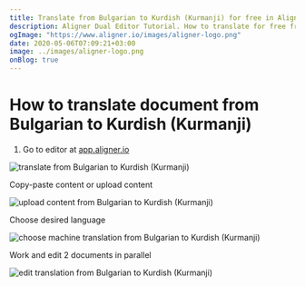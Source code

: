 ```yaml
---
title: Translate from Bulgarian to Kurdish (Kurmanji) for free in Aligner Editor
description: Aligner Dual Editor Tutorial. How to translate for free from Bulgarian to Kurdish (Kurmanji). Aligner is multilingual document management platform. 
ogImage: "https://www.aligner.io/images/aligner-logo.png"
date: 2020-05-06T07:09:21+03:00
image: ../images/aligner-logo.png
onBlog: true
---
```


# How to translate document from Bulgarian to Kurdish (Kurmanji)

1. Go to editor at [app.aligner.io](https://app.aligner.io "Aligner App web page")

![translate from Bulgarian to Kurdish (Kurmanji)](../aligner-blank-editor.png "translate from Bulgarian to Kurdish (Kurmanji)")

Copy-paste content or upload content

![upload content from Bulgarian to Kurdish (Kurmanji)](../aligner-uploaded-document.png "upload content from Bulgarian to Kurdish (Kurmanji)")

Choose desired language

![choose machine translation from Bulgarian to Kurdish (Kurmanji)](../aligner-language-dropdown.png "choose machine translation from Bulgarian to Kurdish (Kurmanji)")

Work and edit 2 documents in parallel

![edit translation from Bulgarian to Kurdish (Kurmanji)](../aligner-double-sitded-editor.png "edit translation from Bulgarian to Kurdish (Kurmanji)")

